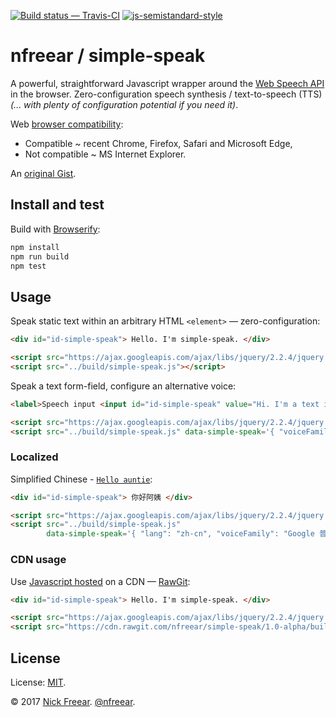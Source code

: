 
[![Build status — Travis-CI][travis-icon]][travis]
[![js-semistandard-style][semi-icon]][semi]


# nfreear / simple-speak

A powerful, straightforward Javascript wrapper around the [Web Speech API][w3c] in the browser.
Zero-configuration speech synthesis / text-to-speech (TTS)
_(... with plenty of configuration potential if you need it)_.

Web [browser compatibility][caniuse]:

* Compatible ~ recent Chrome, Firefox, Safari and Microsoft Edge,
* Not compatible ~ MS Internet Explorer.

An [original Gist][gist].

## Install and test

Build with [Browserify][]:

```sh
npm install
npm run build
npm test
```

## Usage

Speak static text within an arbitrary HTML `<element>` — zero-configuration:

```html
<div id="id-simple-speak"> Hello. I'm simple-speak. </div>

<script src="https://ajax.googleapis.com/ajax/libs/jquery/2.2.4/jquery.min.js"></script>
<script src="../build/simple-speak.js"></script>
```

Speak a text form-field, configure an alternative voice:

```html
<label>Speech input <input id="id-simple-speak" value="Hi. I'm a text input box!"></label>

<script src="https://ajax.googleapis.com/ajax/libs/jquery/2.2.4/jquery.min.js"></script>
<script src="../build/simple-speak.js" data-simple-speak='{ "voiceFamily": "Vicki" }'></script>
```

### Localized

Simplified Chinese - [`Hello auntie`][zh-cn]:

```html
<div id="id-simple-speak"> 你好阿姨 </div>

<script src="https://ajax.googleapis.com/ajax/libs/jquery/2.2.4/jquery.min.js"></script>
<script src="../build/simple-speak.js"
        data-simple-speak='{ "lang": "zh-cn", "voiceFamily": "Google 普通话（中国大陆）" }'></script>
```

### CDN usage

Use [Javascript hosted][rel] on a CDN — [RawGit][]:

```html
<div id="id-simple-speak"> Hello. I'm simple-speak. </div>

<script src="https://ajax.googleapis.com/ajax/libs/jquery/2.2.4/jquery.min.js"></script>
<script src="https://cdn.rawgit.com/nfreear/simple-speak/1.0-alpha/build/simple-speak.js"></script>
```


## License

License: [MIT][].

© 2017 [Nick Freear][blog]. [@nfreear][].


[gh]: https://github.com/nfreear/simple-speak
[rel]: https://github.com/nfreear/simple-speak/releases "Work-in-progress! (Tagged release/ version)"
[@nfreear]: https://twitter.com/nfreear "Twitter: @nfreear"
[blog]: http://nick.freear.org.uk "Nick Freear's blog"
[moz]: https://developer.mozilla.org/en-US/docs/Web/API/SpeechSynthesis
[w3c]: https://dvcs.w3.org/hg/speech-api/raw-file/tip/webspeechapi.html
  "Web Speech API Specification (W3C). Editor's Draft: 6 June 2014."
[gist]: https://gist.github.com/nfreear/3e6255fe4283353e8aa2f62094ae91c9 "Gist: simple-speak.proto.js"
[gist-v]: https://gist.github.com/nfreear/4de02b347d61cb3650b89e11162d7d6a "Gist: get-voices.js.html"
[Browserify]: https://github.com/substack/browserify-handbook#introduction
[RawGit]: https://rawgit.com/
  "Serves Git files with the correct mime-type; content delivery network (CDN)"
[MIT]: https://nfreear.mit-license.org/2017#!-simple-speak "MIT License"
[caniuse]: https://caniuse.com/#feat=speech-synthesis "Check browser compatibility (caniuse)"
[travis]: https://travis-ci.org/nfreear/simple-speak
[travis-icon]: https://api.travis-ci.org/nfreear/simple-speak.svg
  "Build status – Travis-CI (NPM/eslint)"
[semi]: https://github.com/Flet/semistandard
[semi-icon]: https://img.shields.io/badge/code%20style-semistandard-brightgreen.svg?style=flat-square
  "Javascript coding style — 'semistandard'"
[zh-cn]: https://translate.google.com/?source=osdd#auto/zh-CN/Hello%20auntie
  "'Hello auntie' in Simplified Chinese, Google Translate."

[compat]: https://docs.google.com/spreadsheets/d/1i3Czp0nGnI-a5gSJbLv3RLLoK0JWZBvr0L4XVna8OZU/#gid=0
  "Browser compatibility tests; count of available voices (Google Docs)"
[stats-wp]: https://en.wikipedia.org/wiki/Usage_share_of_web_browsers#Summary_tables
[stats-3c]: https://www.w3counter.com/globalstats.php#!-April-2017
[trend-3c]: https://www.w3counter.com/trends

[End]: //

